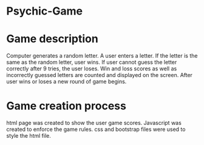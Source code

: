 # Psychic-Game

# Game description

Computer generates a random letter. A user enters a letter. If the letter is the same as the random letter, user wins. If user cannot guess the letter correctly after 9 tries, the user loses. Win and loss scores as well as incorrectly guessed letters are counted and displayed on the screen. After user wins or loses a new round of game begins.

# Game creation process

html page was created to show the user game scores. Javascript was created to enforce the game rules. css and bootstrap files were used to style the html file.

